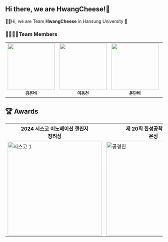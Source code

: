## Hi there, we are HwangCheese!👋

🙋‍♀️Hi, we are Team **HwangCheese** in Hansung University 🧀

### 👨‍👩‍👧‍👧Team Members
<table>
  <tbody>
    <tr>
      <td align="center"><a href="https://github.com/ssilverrain"><img src="https://github.com/HSU-REPLAY/.github/assets/109191101/af3a4bd0-7ac2-4f50-a58a-8801ab432139" width="150px;" alt=""/><br /><sub><b>김은비</b></sub></a><br /></td>
      <td align="center"><a href="https://github.com/mvg01"><img src="https://github.com/HSU-REPLAY/.github/assets/109191101/292fbf51-0de8-4e3a-8555-3fc80f5c5a15" width="150px;" alt=""/><br /><sub><b>이동건</b></sub></a><br /></td>
      <td align="center"><a href="https://github.com/yoondanbi"><img src="https://github.com/HSU-REPLAY/.github/assets/109191101/a674536c-7189-4afe-9e7c-d8d44fecb2a0" width="150px;" alt=""/><br /><sub><b>윤단비</b></sub></a><br /></td>
      <td align="center"><a href="https://github.com/flsrinn"><img src="https://github.com/HSU-REPLAY/.github/assets/123474937/e30e29de-f541-41fc-b5cf-bd8569d64990" width="150px;" alt=""/><br /><sub><b>전아린</b></sub></a><br /></td>
    </tr>
  </tbody>
</table>

## 🏆 Awards

| **2024 시스코 이노베이션 챌린지** <br/> 장려상 | **제 20회 한성공학경진대회** <br/> 은상 | **2024 SW 중심 대학 연합 SW FESTIVAL** <br/> 최우수상 | **"AI를 활용한 간결한 메모와 공유 시스템: QuickQuick" 논문 출간** |
| --- | --- | --- | --- |
| <img src="https://github.com/user-attachments/assets/c40ba00b-d79b-45b7-bf63-2260b02b2c4b" alt="시스코 1" width="300"/> | <img src="https://github.com/user-attachments/assets/4350f730-f181-4a82-8c35-b0e1872e3c63" alt="공경진" width="300"/> | <img src="https://github.com/user-attachments/assets/edb633ff-17e8-4bd1-a1d1-7481ed1fd732" alt="경희대" width="300"/> | <img src="https://github.com/user-attachments/assets/48f30873-e9c5-4af7-b185-c4dac59c97c9" alt="논문" width="300"/> |



<!--

**Here are some ideas to get you started:**

🙋‍♀️ A short introduction - what is your organization all about?
🌈 Contribution guidelines - how can the community get involved?
👩‍💻 Useful resources - where can the community find your docs? Is there anything else the community should know?
🍿 Fun facts - what does your team eat for breakfast?
🧙 Remember, you can do mighty things with the power of [Markdown](https://docs.github.com/github/writing-on-github/getting-started-with-writing-and-formatting-on-github/basic-writing-and-formatting-syntax)
-->
